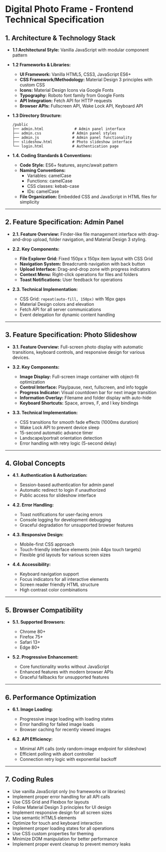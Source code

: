 # Digital Photo Frame - Frontend Technical Specification

## 1. Architecture & Technology Stack

* **1.1 Architectural Style:** Vanilla JavaScript with modular component pattern
* **1.2 Frameworks & Libraries:**
    * **UI Framework:** Vanilla HTML5, CSS3, JavaScript ES6+
    * **CSS Framework/Methodology:** Material Design 3 principles with custom CSS
    * **Icons:** Material Design Icons via Google Fonts
    * **Typography:** Roboto font family from Google Fonts
    * **API Integration:** Fetch API for HTTP requests
    * **Browser APIs:** Fullscreen API, Wake Lock API, Keyboard API

* **1.3 Directory Structure:**

    ```
    /public
    ├── admin.html              # Admin panel interface
    ├── admin.css              # Admin panel styles
    ├── admin.js               # Admin panel functionality
    ├── slideshow.html         # Photo slideshow interface
    └── login.html             # Authentication page
    ```

* **1.4. Coding Standards & Conventions:**
    * **Code Style:** ES6+ features, async/await pattern
    * **Naming Conventions:** 
      - Variables: camelCase
      - Functions: camelCase
      - CSS classes: kebab-case
      - IDs: camelCase
    * **File Organization:** Embedded CSS and JavaScript in HTML files for simplicity

---

## 2. Feature Specification: Admin Panel

* **2.1. Feature Overview:** Finder-like file management interface with drag-and-drop upload, folder navigation, and Material Design 3 styling.

* **2.2. Key Components:**
  - **File Explorer Grid:** Fixed 150px x 150px item layout with CSS Grid
  - **Navigation System:** Breadcrumb navigation with back button
  - **Upload Interface:** Drag-and-drop zone with progress indicators
  - **Context Menu:** Right-click operations for files and folders
  - **Toast Notifications:** User feedback for operations

* **2.3. Technical Implementation:**
  - CSS Grid: `repeat(auto-fill, 150px)` with 16px gaps
  - Material Design colors and elevation
  - Fetch API for all server communications
  - Event delegation for dynamic content handling

---

## 3. Feature Specification: Photo Slideshow

* **3.1. Feature Overview:** Full-screen photo display with automatic transitions, keyboard controls, and responsive design for various devices.

* **3.2. Key Components:**
  - **Image Display:** Full-screen image container with object-fit optimization
  - **Control Interface:** Play/pause, next, fullscreen, and info toggle
  - **Progress Indicator:** Visual countdown bar for next image transition
  - **Information Overlay:** Filename and folder display with auto-hide
  - **Keyboard Shortcuts:** Space, arrows, F, and I key bindings

* **3.3. Technical Implementation:**
  - CSS transitions for smooth fade effects (1000ms duration)
  - Wake Lock API to prevent device sleep
  - 15-second automatic advance timer
  - Landscape/portrait orientation detection
  - Error handling with retry logic (5-second delay)

---

## 4. Global Concepts

* **4.1. Authentication & Authorization:** 
  - Session-based authentication for admin panel
  - Automatic redirect to login if unauthorized
  - Public access for slideshow interface

* **4.2. Error Handling:** 
  - Toast notifications for user-facing errors
  - Console logging for development debugging
  - Graceful degradation for unsupported browser features

* **4.3. Responsive Design:**
  - Mobile-first CSS approach
  - Touch-friendly interface elements (min 44px touch targets)
  - Flexible grid layouts for various screen sizes

* **4.4. Accessibility:**
  - Keyboard navigation support
  - Focus indicators for all interactive elements
  - Screen reader friendly HTML structure
  - High contrast color combinations

---

## 5. Browser Compatibility

* **5.1. Supported Browsers:**
  - Chrome 80+
  - Firefox 75+
  - Safari 13+
  - Edge 80+

* **5.2. Progressive Enhancement:**
  - Core functionality works without JavaScript
  - Enhanced features with modern browser APIs
  - Graceful fallbacks for unsupported features

---

## 6. Performance Optimization

* **6.1. Image Loading:**
  - Progressive image loading with loading states
  - Error handling for failed image loads
  - Browser caching for recently viewed images

* **6.2. API Efficiency:**
  - Minimal API calls (only random-image endpoint for slideshow)
  - Efficient polling with abort controller
  - Connection retry logic with exponential backoff

---

## 7. Coding Rules

* Use vanilla JavaScript only (no frameworks or libraries)
* Implement proper error handling for all API calls
* Use CSS Grid and Flexbox for layouts
* Follow Material Design 3 principles for UI design
* Implement responsive design for all screen sizes
* Use semantic HTML5 elements
* Optimize for touch and keyboard interaction
* Implement proper loading states for all operations
* Use CSS custom properties for theming
* Minimize DOM manipulation for better performance
* Implement proper event cleanup to prevent memory leaks